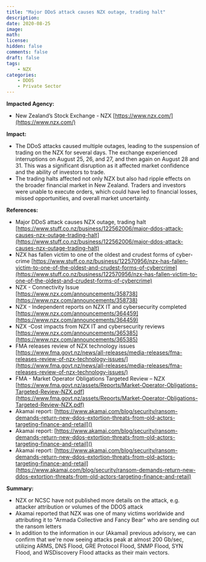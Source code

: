 ```yaml
---
title: "Major DDoS attack causes NZX outage, trading halt"
description: 
date: 2020-08-25
image: 
math: 
license: 
hidden: false
comments: false
draft: false
tags: 
    - NZX
categories:
    - DDOS
    - Private Sector
---
```

**Impacted Agency:**
* New Zealand’s Stock Exchange - NZX [https://www.nzx.com/](https://www.nzx.com/)

**Impact:**
* The DDoS attacks caused multiple outages, leading to the suspension of trading on the NZX for several days. The exchange experienced interruptions on August 25, 26, and 27, and then again on August 28 and 31. This was a significant disruption as it affected market confidence and the ability of investors to trade.
* The trading halts affected not only NZX but also had ripple effects on the broader financial market in New Zealand. Traders and investors were unable to execute orders, which could have led to financial losses, missed opportunities, and overall market uncertainty.


**References:**
* Major DDoS attack causes NZX outage, trading halt [https://www.stuff.co.nz/business/122562006/major-ddos-attack-causes-nzx-outage-trading-halt](https://www.stuff.co.nz/business/122562006/major-ddos-attack-causes-nzx-outage-trading-halt)
* NZX has fallen victim to one of the oldest and crudest forms of cyber-crime [https://www.stuff.co.nz/business/122570956/nzx-has-fallen-victim-to-one-of-the-oldest-and-crudest-forms-of-cybercrime](https://www.stuff.co.nz/business/122570956/nzx-has-fallen-victim-to-one-of-the-oldest-and-crudest-forms-of-cybercrime)
* NZX - Connectivity Issue [https://www.nzx.com/announcements/358738](https://www.nzx.com/announcements/358738)
* NZX - Independent reports on NZX IT and cybersecurity completed [https://www.nzx.com/announcements/364459](https://www.nzx.com/announcements/364459)
* NZX -Cost impacts from NZX IT and cybersecurity reviews [https://www.nzx.com/announcements/365385](https://www.nzx.com/announcements/365385)
* FMA releases review of NZX technology issues [https://www.fma.govt.nz/news/all-releases/media-releases/fma-releases-review-of-nzx-technology-issues/](https://www.fma.govt.nz/news/all-releases/media-releases/fma-releases-review-of-nzx-technology-issues/)
* FMA - Market Operator Obligations
Targeted Review – NZX [https://www.fma.govt.nz/assets/Reports/Market-Operator-Obligations-Targeted-Review-NZX.pdf](https://www.fma.govt.nz/assets/Reports/Market-Operator-Obligations-Targeted-Review-NZX.pdf)
* Akamai report: [https://www.akamai.com/blog/security/ransom-demands-return-new-ddos-extortion-threats-from-old-actors-targeting-finance-and-retail]()
* Akamai report: [https://www.akamai.com/blog/security/ransom-demands-return-new-ddos-extortion-threats-from-old-actors-targeting-finance-and-retail]()
* Akamai report: [https://www.akamai.com/blog/security/ransom-demands-return-new-ddos-extortion-threats-from-old-actors-targeting-finance-and-retail](https://www.akamai.com/blog/security/ransom-demands-return-new-ddos-extortion-threats-from-old-actors-targeting-finance-and-retail)

**Summary:**
* NZX or NCSC have not published more details on the attack, e.g. attacker attribution or volumes of the DDOS attack
* Akamai reported that NZX was one of many victims worldwide and attributing it to "Armada Collective and Fancy Bear" who are sending out the ransom letters
* In addition to the information in our (Akamai) previous advisory, we can confirm that we're now seeing attacks peak at almost 200 Gb/sec, utilizing ARMS, DNS Flood, GRE Protocol Flood, SNMP Flood, SYN Flood, and WSDiscovery Flood attacks as their main vectors. 
